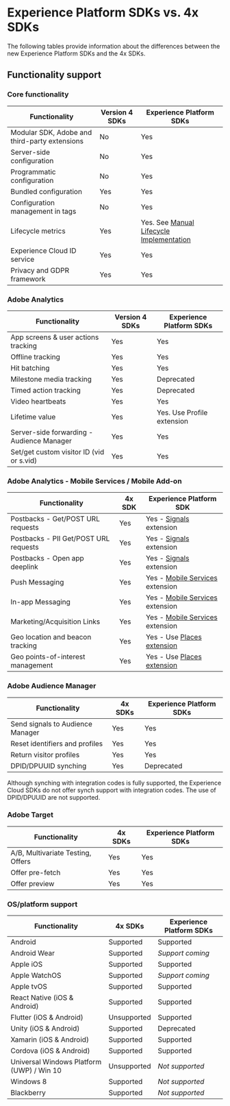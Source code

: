 # Experience Platform SDKs vs. 4x SDKs

The following tables provide information about the differences between the new Experience Platform SDKs and the 4x SDKs.

## Functionality support

### Core functionality

| Functionality | Version 4 SDKs | Experience Platform SDKs |
|---|---|---|
| Modular SDK, Adobe and third-party extensions | No | Yes |
| Server-side configuration | No | Yes |
| Programmatic configuration | No | Yes |
| Bundled configuration | Yes | Yes |
| Configuration management in tags | No | Yes |
| Lifecycle metrics | Yes | Yes. See [Manual Lifecycle Implementation](lifecycle.md) |
| Experience Cloud ID service | Yes | Yes |
| Privacy and GDPR framework | Yes | Yes |

### Adobe Analytics

| Functionality | Version 4 SDKs | Experience Platform SDKs |
|---|---|---|
| App screens & user actions tracking | Yes | Yes |
| Offline tracking | Yes | Yes |
| Hit batching | Yes | Yes |
| Milestone media tracking | Yes | Deprecated |
| Timed action tracking | Yes | Deprecated |
| Video heartbeats | Yes | Yes |
| Lifetime value | Yes | Yes. Use Profile extension |
| Server-side forwarding - Audience Manager | Yes | Yes |
| Set/get custom visitor ID (vid or s.vid) | Yes | Yes |

### Adobe Analytics - Mobile Services / Mobile Add-on

| Functionality | 4x SDK | Experience Platform SDK |
|---|---|---|
| Postbacks - Get/POST URL requests | Yes | Yes - [Signals](../mobile-core/signal/index.md) extension |
| Postbacks - PII Get/POST URL requests | Yes | Yes - [Signals](../mobile-core/signal/index.md) extension |
| Postbacks - Open app deeplink | Yes | Yes - [Signals](../mobile-core/signal/index.md) extension |
| Push Messaging | Yes | Yes - [Mobile Services](https://developer.adobe.com/client-sdks/previous-versions/documentation/adobe-analytics-mobile-services/) extension |
| In-app Messaging | Yes | Yes - [Mobile Services](https://developer.adobe.com/client-sdks/previous-versions/documentation/adobe-analytics-mobile-services/) extension |
| Marketing/Acquisition Links | Yes | Yes - [Mobile Services](https://developer.adobe.com/client-sdks/previous-versions/documentation/adobe-analytics-mobile-services/) extension |
| Geo location and beacon tracking | Yes | Yes - Use [Places extension](../places/index.md) |
| Geo points-of-interest management | Yes | Yes - Use [Places extension](../places/index.md) |

### Adobe Audience Manager

| Functionality | 4x SDKs | Experience Platform SDKs |
|---|---|---|
| Send signals to Audience Manager | Yes | Yes |
| Reset identifiers and profiles | Yes | Yes |
| Return visitor profiles | Yes | Yes |
| DPID/DPUUID synching | Yes | Deprecated |

<InlineAlert variant="info" slots="text"/>

Although synching with integration codes is fully supported, the Experience Cloud SDKs do not offer synch support with integration codes. The use of DPID/DPUUID are not supported.

### Adobe Target

| Functionality | 4x SDKs | Experience Platform SDKs |
|---|---|---|
| A/B, Multivariate Testing, Offers | Yes | Yes |
| Offer pre-fetch | Yes | Yes |
| Offer preview | Yes | Yes |

### OS/platform support

| Functionality | 4x SDKs | Experience Platform SDKs |
|---|---|---|
| Android | Supported | Supported |
| Android Wear​ | Supported | _Support coming_ |
| Apple iOS | Supported | Supported |
| Apple WatchOS | Supported | _Support coming_ |
| Apple tvOS | Supported | Supported |
| React Native (iOS & Android) | Supported | Supported |
| Flutter (iOS & Android) | Unsupported | Supported |
| Unity (iOS & Android)​ | Supported | Deprecated |
| Xamarin (iOS & Android) | Supported | Supported |
| Cordova (iOS & Android)​ | Supported | Supported |
| Universal Windows Platform (UWP) / Win 10 | Unsupported | _Not supported_ |
| Windows 8​ | Supported | _Not supported_ |
| Blackberry | Supported | _Not supported_ |
